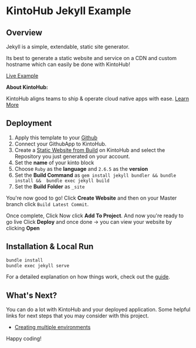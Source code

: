 # KintoHub Jekyll Example

## Overview
Jekyll is a simple, extendable, static site generator. 

Its best to generate a static website and service on a CDN and custom hostname which can easily be done with KintoHub!

[Live Example](https://jekyll-example-1d0d2-8caf9.web.master.kintohub.com/)

__About KintoHub:__

KintoHub aligns teams to ship & operate cloud native apps with ease. [Learn More](https://www.kintohub.com)

## Deployment
1. Apply this template to your [Github](https://github.com/kintohub/jekyll-example/generate)
2. Connect your GithubApp to KintoHub.
3. Create a [Static Website from Build](https://docs.kintohub.com/docs/kintoblocks/websites) on KintoHub and select the Repository you just generated on your account.
4. Set the **name** of your kinto block
5. Choose `Ruby` as the **language** and `2.6.5` as the **version**
6. Set the **Build Command** as `gem install jekyll bundler && bundle install &&  bundle exec jekyll build`
7. Set the **Build Folder** as `_site`

You're now good to go! Click **Create Website** and then on your Master branch click `Build Latest Commit`.

Once complete, Click  Now click **Add To Project**.
And now you're ready to go live Click **Deploy** and once done -> you can view your website by clicking **Open**

## Installation & Local Run

``` bash
bundle install
bundle exec jekyll serve
```

For a detailed explanation on how things work, check out the [guide](https://jekyllrb.com/docs/).

## What's Next?

You can do a lot with KintoHub and your deployed application. Some helpful links for next steps that you may consider with this project.

* [Creating multiple environments](https://docs.kintohub.com/docs/projects/environments)

Happy coding!